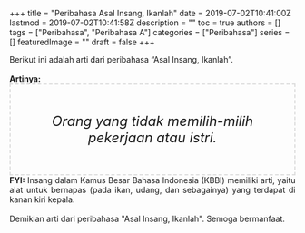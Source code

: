 +++
title = "Peribahasa Asal Insang, Ikanlah"
date = 2019-07-02T10:41:00Z
lastmod = 2019-07-02T10:41:58Z
description = ""
toc = true
authors = []
tags = ["Peribahasa", "Peribahasa A"]
categories = ["Peribahasa"]
series = []
featuredImage = ""
draft = false
+++

<div dir="ltr" style="text-align: left;" trbidi="on"><div style="text-align: justify;">Berikut ini adalah arti dari peribahasa “Asal Insang, Ikanlah”.</div><br /><div style="text-align: justify;"><b>Artinya:</b></div><div style="border: 2px dashed #ddd; font-size: 24px; height: auto; margin: 0 auto; padding: 50px; text-align: center; width: auto;"><i>Orang yang tidak memilih-milih pekerjaan atau istri.</i></div><div style="text-align: justify;"><b>FYI:</b> Insang dalam Kamus Besar Bahasa Indonesia (KBBI) memiliki arti, yaitu alat untuk bernapas (pada ikan, udang, dan sebagainya) yang terdapat di kanan kiri kepala.<br /><br /></div><div style="text-align: justify;">Demikian arti dari peribahasa "Asal Insang, Ikanlah". Semoga bermanfaat.</div></div>
